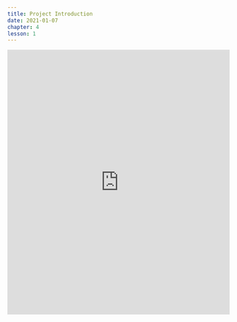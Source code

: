 ```yaml
---
title: Project Introduction
date: 2021-01-07
chapter: 4
lesson: 1
---
```


<iframe width="100%" height="600" src="https://www.youtube.com/embed/KpS4REFiVhk?list=PLlvgXQiqkT5BUM2GChIt7y5raWmyetsQz" title="YouTube video player" frameborder="0" allow="accelerometer; autoplay; clipboard-write; encrypted-media; gyroscope; picture-in-picture" allowfullscreen></iframe>
